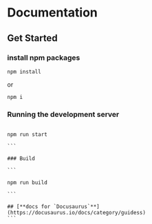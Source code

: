 # Documentation

## Get Started

### install npm packages

`npm install`

or

`npm i`

### Running the development server

````

npm run start

```

### Build

```

npm run build

```

## [**docs for `Docusaurus`**](https://docusaurus.io/docs/category/guidess)
```
````
